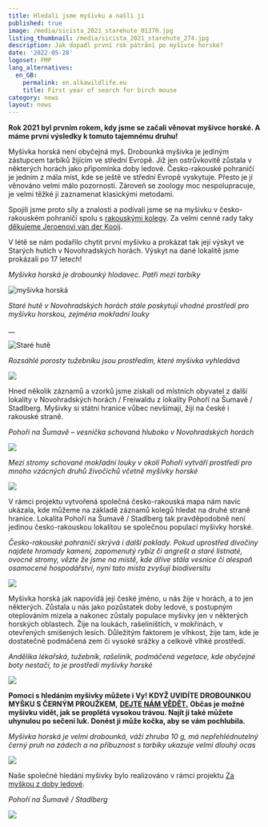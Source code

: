 ```yaml
---
title: Hledali jsme myšivku a našli ji
published: true
image: /media/sicista_2021_starehute_01270.jpg
listing_thumbnail: /media/sicista_2021_starehute_274.jpg
description: Jak dopadl první rok pátrání po myšivce horské?
date: '2022-05-28'
logoset: FMP
lang_alternatives:
  en_GB:
    permalink: en.alkawildlife.eu
    title: First year of search for birch mouse
category: news
layout: news
---
```

**Rok 2021 byl prvním rokem, kdy jsme se začali věnovat myšivce horské. A máme první výsledky k tomuto tajemnému druhu!**

Myšivka horská není obyčejná myš. Drobounká myšivka je jediným zástupcem tarbíků žijícím ve střední Evropě. Již jen ostrůvkovitě zůstala v některých horách jako připomínka doby ledové. Česko-rakouské pohraničí je jedním z mála míst, kde se ještě ve střední Evropě vyskytuje. Přesto je jí věnováno velmi málo pozornosti. Zároveň se zoology moc nespolupracuje, je velmi těžké ji zaznamenat klasickými metodami. 

Spojili jsme proto síly a znalosti a podívali jsme se na myšivku v česko-rakouském pohraničí spolu s [rakouskými kolegy](https://www.gruenesherz.info/). Za velmi cenné rady taky [děkujeme Jeroenovi van der Kooij](https://www.alkawildlife.eu/projects/bilater%C3%A1ln%C3%AD-setk%C3%A1n%C3%AD-k-v%C3%BDzkumu-a-ochran%C4%9B-vybran%C3%BDch-druh%C5%AF-%C5%BEivo%C4%8Dich%C5%AF-kombinace-ter%C3%A9nn%C3%ADch-a-genetick%C3%BDch-metod). 

V létě se nám podařilo chytit první myšivku a prokázat tak její výskyt ve Starých hutích v Novohradských horách. Výskyt na dané lokalitě jsme prokázali po 17 letech! 

_Myšivka horská je drobounký hlodavec. Patří mezi tarbíky_

![myšivka horská](/media/p10_sb_20210813_093021_um.jpg "myšivka horská")

_Staré hutě v Novohradských horách stále poskytují vhodné prostředí pro myšivku horskou, zejména mokřadní louky_

__

![Staré hutě](/media/dji_0063.jpg "Staré hutě")

_Rozsáhlé porosty tužebníku jsou prostředím, které myšivka vyhledává_

![](/media/p7090043.jpg)

Hned několik záznamů a vzorků jsme získali od místních obyvatel z další lokality v Novohradských horách / Freiwaldu z lokality Pohoří na Šumavě / Stadlberg. Myšivky si státní hranice vůbec nevšímají, žijí na české i rakouské straně. 

_Pohoří na Šumavě – vesnička schovaná hluboko v Novohradských horách_

![](/media/dji_0135.jpg)

_Mezi stromy schované mokřadní louky v okolí Pohoří vytváří prostředí pro mnoho vzácných druhů živočichů včetně myšivky horské_

![](/media/dji_0088.jpg)

V rámci projektu vytvořená společná česko-rakouská mapa nám navíc ukázala, kde můžeme na základě záznamů kolegů hledat na druhé straně hranice. Lokalita Pohoří na Šumavě / Stadlberg tak pravděpodobně není jedinou česko-rakouskou lokalitou se společnou populací myšivky horské. 

_Česko-rakouské pohraničí skrývá i další poklady. Pokud uprostřed divočiny najdete hromady kamení, zapomenutý rybíz či angrešt a staré listnaté, ovocné stromy, vězte že jsme na místě, kde dříve stála vesnice či alespoň osamocené hospodářství, nyní tato místa zvyšují biodiversitu_

![](/media/img_9103.jpg)

Myšivka horská jak napovídá její české jméno, u nás žije v horách, a to jen některých. Zůstala u nás jako pozůstatek doby ledové, s postupným oteplováním mizela a nakonec zůstaly populace myšivky jen v některých horských oblastech. Žije na loukách, rašeliništích, v mokřinách, v otevřených smíšených lesích. Důležitým faktorem je vlhkost, žije tam, kde je dostatečně podmáčená zem či vysoké srážky a celkově vlhké prostředí. 

_Andělika lékařská, tužebník, rašeliník, podmáčená vegetace, kde obyčejné boty nestačí, to je prostředí myšivky horské_

![](/media/p8030009.jpg)

**Pomoci s hledáním myšivky můžete i Vy! KDYŽ UVIDÍTE DROBOUNKOU MYŠKU S ČERNÝM PROUŽKEM,** [**DEJTE NÁM VĚDĚT.**](/monitoring) **Občas je možné myšivku vidět, jak se proplétá vysokou trávou. Najít ji také můžete uhynulou po sečení luk. Donést ji může kočka, aby se vám pochlubila.** 

_Myšivka horská je velmi drobounká, váží zhruba 10 g, má nepřehlédnutelný černý pruh na zádech a na příbuznost s tarbíky ukazuje velmi dlouhý ocas_

![](/media/myšivka_malba_m.jpg)

Naše společné hledání myšivky bylo realizováno v rámci projektu [Za myškou z doby ledové](/projects/za-myškou-z-doby-ledové).

_Pohoří na Šumavě / Stadlberg_

![](/media/img_9156.jpg)

